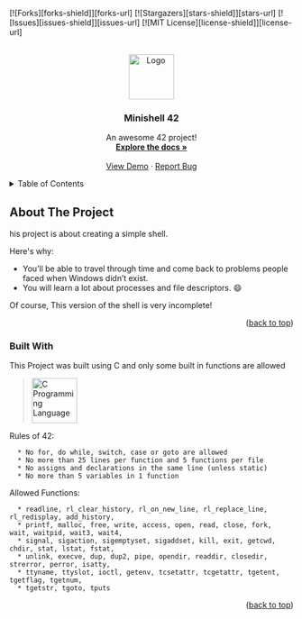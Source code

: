 <a name="readme-top"></a>


[![Forks][forks-shield]][forks-url]
[![Stargazers][stars-shield]][stars-url]
[![Issues][issues-shield]][issues-url]
[![MIT License][license-shield]][license-url]



<!-- PROJECT LOGO -->
<br />
<div align="center">
  <a href="https://github.com/psousa42/42_Minishell/">
    <img src="https://upload.wikimedia.org/wikipedia/commons/thumb/1/18/C_Programming_Language.svg/926px-C_Programming_Language.svg.png" alt="Logo" width="80" height="80">
  </a>

  <h3 align="center">Minishell 42</h3>

  <p align="center">
    An awesome 42 project!
    <br />
    <a href="https://tailwindflex.com/public/images/thumbnails/simple-coming-soon-page-2/canvas.min.webp"><strong>Explore the docs »</strong></a>
    <br />
    <br />
    <a href="https://tailwindflex.com/public/images/thumbnails/simple-coming-soon-page-2/canvas.min.webp">View Demo</a>
    ·
    <a href="https://github.com/psousa/42_Minishell/issues">Report Bug</a>
  </p>
</div>



<!-- TABLE OF CONTENTS -->
<details>
  <summary>Table of Contents</summary>
  <ol>
    <li>
      <a href="#about-the-project">About The Project</a>
      <ul>
        <li><a href="#built-with">Built With</a></li>
      </ul>
    </li>
    <li>
      <a href="#getting-started">Getting Started</a>
      <ul>
        <li><a href="#prerequisites">Prerequisites</a></li>
        <li><a href="#installation">Installation</a></li>
      </ul>
    </li>
    <li><a href="#usage">Usage</a></li>
    <li><a href="#roadmap">Roadmap</a></li>
    <li><a href="#license">License</a></li>
    <li><a href="#contact">Contact</a></li>
    <li><a href="#acknowledgments">Acknowledgments</a></li>
  </ol>
</details>



<!-- ABOUT THE PROJECT -->
## About The Project

his project is about creating a simple shell.

Here's why:
* You’ll be able to travel through time and come back to problems people faced when Windows didn’t exist.
* You will learn a lot about processes and file descriptors. :smile:

Of course, This version of the shell is very incomplete!


<p align="right">(<a href="#readme-top">back to top</a>)</p>



### Built With

This Project was built using C and only some built in functions are allowed

> <a href="https://www.w3schools.com/c/c_intro.php"><img src="https://upload.wikimedia.org/wikipedia/commons/thumb/1/18/C_Programming_Language.svg/926px-C_Programming_Language.svg.png" alt="C Programming Language" width="80" height="80"> </a>

Rules of 42:
```
  * No for, do while, switch, case or goto are allowed
  * No more than 25 lines per function and 5 functions per file
  * No assigns and declarations in the same line (unless static)
  * No more than 5 variables in 1 function
```
Allowed Functions:
```
  * readline, rl_clear_history, rl_on_new_line, rl_replace_line, rl_redisplay, add_history,
  * printf, malloc, free, write, access, open, read, close, fork, wait, waitpid, wait3, wait4,
  * signal, sigaction, sigemptyset, sigaddset, kill, exit, getcwd, chdir, stat, lstat, fstat,
  * unlink, execve, dup, dup2, pipe, opendir, readdir, closedir, strerror, perror, isatty,
  * ttyname, ttyslot, ioctl, getenv, tcsetattr, tcgetattr, tgetent, tgetflag, tgetnum,
  * tgetstr, tgoto, tputs
```
<p align="right">(<a href="#readme-top">back to top</a>)</p>
